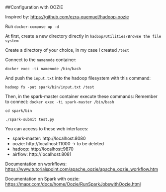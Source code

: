 ##Configuration with OOZIE

Inspired by: 
https://github.com/ezra-quemuel/hadoop-oozie


Run `docker-compose up -d`

At first, create a new directory directly in `hadoop/Utilities/Browse the file system`

Create a directory of your choice, in my case I created `/test`

Connect to the `namenode` container: 

`docker exec -ti namenode /bin/bash`

And push the `input.txt` into the hadoop filesystem with this command: 

`hadoop fs -put spark/bin/input.txt /test`

Then, in the spark-master container execute these commands: 
Remember to connect: `docker exec -ti spark-master /bin/bash`

`cd spark/bin`

`./spark-submit test.py `

You can access to these web interfaces: 

- spark-master: http://localhost:8080
- oozie: http://localhost:11000 -> to be deleted
- hadoop: http://localhost:9870
- airflow: http://localhost:8081

Documentation on workflows: 
https://www.tutorialspoint.com/apache_oozie/apache_oozie_workflow.htm 

Documentation on Spark with oozie:
https://mapr.com/docs/home/Oozie/RunSparkJobswithOozie.html